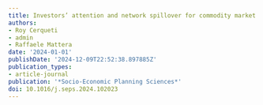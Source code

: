 ```yaml
---
title: Investors’ attention and network spillover for commodity market forecasting
authors:
- Roy Cerqueti
- admin
- Raffaele Mattera
date: '2024-01-01'
publishDate: '2024-12-09T22:52:38.897885Z'
publication_types:
- article-journal
publication: '*Socio-Economic Planning Sciences*'
doi: 10.1016/j.seps.2024.102023
---
```

